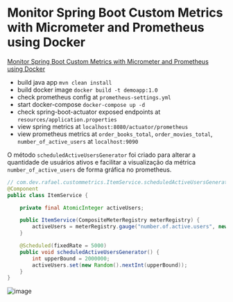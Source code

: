 # Monitor Spring Boot Custom Metrics with Micrometer and Prometheus using Docker

[Monitor Spring Boot Custom Metrics with Micrometer and Prometheus using Docker](https://mehmetozkaya.medium.com/monitor-spring-boot-custom-metrics-with-micrometer-and-prometheus-using-docker-62798123c714)

- build java app `mvn clean install`
- build docker image `docker build -t demoapp:1.0`
- check prometheus config at `prometheus-settings.yml`
- start docker-compose `docker-compose up -d`
- check spring-boot-actuator exposed endpoints at `resources/application.properties`
- view spring metrics at `localhost:8080/actuator/prometheus`
- view prometheus metrics at `order_books_total`, `order_movies_total`, `number_of_active_users` at `localhost:9090`


O método `scheduledActiveUsersGenerator` foi criado para alterar a quantidade de usuários ativos e facilitar a visualização da métrica `number_of_active_users` de forma gráfica no prometheus.
```java
// com.dev.rafael.custommetrics.ItemService.scheduledActiveUsersGenerator
@Component
public class ItemService {

    private final AtomicInteger activeUsers;

    public ItemService(CompositeMeterRegistry meterRegistry) {
        activeUsers = meterRegistry.gauge("number.of.active.users", new AtomicInteger(0));
    }

    @Scheduled(fixedRate = 5000)
    public void scheduledActiveUsersGenerator() {
        int upperBound = 2000000;
        activeUsers.set(new Random().nextInt(upperBound));
    }
}
```
![image](https://github.com/RafaelClaumann/random-study/assets/25152862/4a6ce754-165b-41f8-9447-2ea6d09ccb9e)
